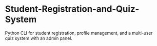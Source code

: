 # Student-Registration-and-Quiz-System
Python CLI for student registration, profile management, and a multi-user quiz system with an admin panel.
